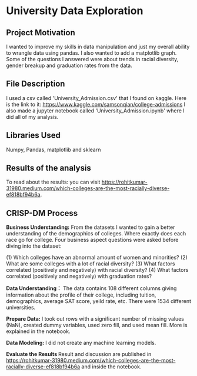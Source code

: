 # University Data Exploration

## Project Motivation
I wanted to improve my skills in data manipulation and just my overall ability to wrangle data using pandas. I also wanted to add a matplotlib graph. Some of the questions I answered were about trends in racial diversity, gender breakup and graduation rates from the data.

## File Description
I used a csv called 'University_Admission.csv' that I found on kaggle. Here is the link to it: https://www.kaggle.com/samsonqian/college-admissions
I also made a jupyter notebook called 'University_Admission.ipynb' where I did all of my analysis.

## Libraries Used
Numpy, Pandas, matplotlib and sklearn

## Results of the analysis
To read about the results: you can visit https://rohitkumar-31980.medium.com/which-colleges-are-the-most-racially-diverse-ef818bf94b6a.

## CRISP-DM Process
<b> Business Understanding:</b> From the datasets I wanted to gain a better understanding of the demographics of colleges. Where exactly does each race go for college. Four business aspect questions were asked before diving into the dataset:

(1) Which colleges have an abnormal amount of women and minorities?
(2) What are some colleges with a lot of racial diversity?
(3) What factors correlated (positively and negatively) with racial diversity?
(4) What factors correlated (positively and negatively) with graduation rates?
 
 <b> Data Understanding：</b> The data contains 108 different columns giving information about the profile of their college, including tuition, demographics, average SAT score, yeild rate, etc. There were 1534 different universities.
 
<b> Prepare Data: </b> I took out rows with a significant number of missing values (NaN), created dummy variables, used zero fill, and used mean fill. More is explained in the notebook.

<b> Data Modeling: </b> I did not create any machine learning models. 

<b> Evaluate the Results </b> Result and discussion are published in https://rohitkumar-31980.medium.com/which-colleges-are-the-most-racially-diverse-ef818bf94b6a and inside the notebook.
